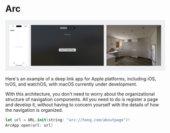 # Arc

![platform](./platform.png)

Here's an example of a deep link app for Apple platforms, including iOS, tvOS, and watchOS, with macOS currently under development.

With this architecture, you don't need to worry about the organizational structure of navigation components. All you need to do is register a page and develop it, without having to concern yourself with the details of how the navigation is organized.

```Swift
let url = URL.init(string: "arc://hong.com/aboutpage")!
ArcApp.open(url: url)
```
